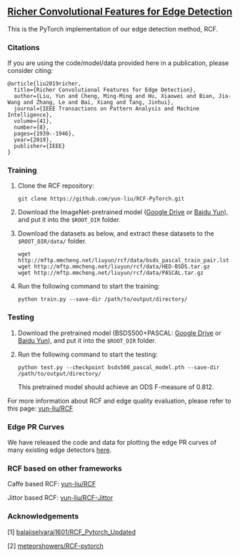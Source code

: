 ## [Richer Convolutional Features for Edge Detection](http://mmcheng.net/rcfedge/)

This is the PyTorch implementation of our edge detection method, RCF.

### Citations

If you are using the code/model/data provided here in a publication, please consider citing:

    @article{liu2019richer,
      title={Richer Convolutional Features for Edge Detection},
      author={Liu, Yun and Cheng, Ming-Ming and Hu, Xiaowei and Bian, Jia-Wang and Zhang, Le and Bai, Xiang and Tang, Jinhui},
      journal={IEEE Transactions on Pattern Analysis and Machine Intelligence},
      volume={41},
      number={8},
      pages={1939--1946},
      year={2019},
      publisher={IEEE}
    }
    
### Training

1. Clone the RCF repository:
    ```
    git clone https://github.com/yun-liu/RCF-PyTorch.git
    ```

2. Download the ImageNet-pretrained model ([Google Drive](https://drive.google.com/file/d/1szqDNG3dUO6BM3l6YBuC9vWp16n48-cK/view?usp=sharing) or [Baidu Yun](https://pan.baidu.com/s/1vfntX-cTKnk58atNW5T1lA?pwd=g5af)), and put it into the `$ROOT_DIR` folder.

3. Download the datasets as below, and extract these datasets to the `$ROOT_DIR/data/` folder.

    ```
    wget http://mftp.mmcheng.net/liuyun/rcf/data/bsds_pascal_train_pair.lst
    wget http://mftp.mmcheng.net/liuyun/rcf/data/HED-BSDS.tar.gz
    wget http://mftp.mmcheng.net/liuyun/rcf/data/PASCAL.tar.gz
    ```
    
4. Run the following command to start the training:
    ```
    python train.py --save-dir /path/to/output/directory/
    ```
    
### Testing

1. Download the pretrained model (BSDS500+PASCAL: [Google Drive](https://drive.google.com/file/d/1oxlHQCM4mm5zhHzmE7yho_oToU5Ucckk/view?usp=sharing) or [Baidu Yun](https://pan.baidu.com/s/1Tpf_-dIxHmKwH5IeClt0Ng?pwd=03ad)), and put it into the `$ROOT_DIR` folder.

2. Run the following command to start the testing:
    ```
    python test.py --checkpoint bsds500_pascal_model.pth --save-dir /path/to/output/directory/
    ```
   This pretrained model should achieve an ODS F-measure of 0.812.

For more information about RCF and edge quality evaluation, please refer to this page: [yun-liu/RCF](https://github.com/yun-liu/RCF)

### Edge PR Curves

We have released the code and data for plotting the edge PR curves of many existing edge detectors [here](https://github.com/yun-liu/plot-edge-pr-curves).

### RCF based on other frameworks 

Caffe based RCF: [yun-liu/RCF](https://github.com/yun-liu/RCF)

Jittor based RCF: [yun-liu/RCF-Jittor](https://github.com/yun-liu/RCF-Jittor)

### Acknowledgements

[1] [balajiselvaraj1601/RCF_Pytorch_Updated](https://github.com/balajiselvaraj1601/RCF_Pytorch_Updated)

[2] [meteorshowers/RCF-pytorch](https://github.com/meteorshowers/RCF-pytorch)
